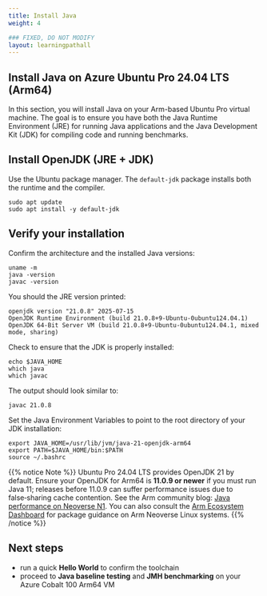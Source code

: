 ```yaml
---
title: Install Java
weight: 4

### FIXED, DO NOT MODIFY
layout: learningpathall
---
```


## Install Java on Azure Ubuntu Pro 24.04 LTS (Arm64)

In this section, you will install Java on your Arm-based Ubuntu Pro virtual machine. The goal is to ensure you have both the Java Runtime Environment (JRE) for running Java applications and the Java Development Kit (JDK) for compiling code and running benchmarks.


## Install OpenJDK (JRE + JDK)

Use the Ubuntu package manager. The `default-jdk` package installs both the runtime and the compiler.

```console
sudo apt update
sudo apt install -y default-jdk
```

## Verify your installation

Confirm the architecture and the installed Java versions:

```console
uname -m
java -version
javac -version
```

You should the JRE version printed: 

```output
openjdk version "21.0.8" 2025-07-15
OpenJDK Runtime Environment (build 21.0.8+9-Ubuntu-0ubuntu124.04.1)
OpenJDK 64-Bit Server VM (build 21.0.8+9-Ubuntu-0ubuntu124.04.1, mixed mode, sharing)
```

Check to ensure that the JDK is properly installed:

```console
echo $JAVA_HOME
which java
which javac
```
The output should look similar to:

```output
javac 21.0.8
```

Set the Java Environment Variables to point to the root directory of your JDK installation: 

```console 
export JAVA_HOME=/usr/lib/jvm/java-21-openjdk-arm64
export PATH=$JAVA_HOME/bin:$PATH
source ~/.bashrc 
```

{{% notice Note %}}
Ubuntu Pro 24.04 LTS provides OpenJDK 21 by default. Ensure your OpenJDK for Arm64 is **11.0.9 or newer** if you must run Java 11; releases before 11.0.9 can suffer performance issues due to false‑sharing cache contention. See the Arm community blog: [Java performance on Neoverse N1](https://community.arm.com/arm-community-blogs/b/architectures-and-processors-blog/posts/java-performance-on-neoverse-n1). You can also consult the [Arm Ecosystem Dashboard](https://developer.arm.com/ecosystem-dashboard/) for package guidance on Arm Neoverse Linux systems.
{{% /notice %}}

## Next steps

- run a quick **Hello World** to confirm the toolchain
- proceed to **Java baseline testing** and **JMH benchmarking** on your Azure Cobalt 100 Arm64 VM
